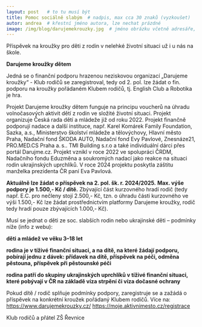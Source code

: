 ```yaml
---
layout: post   # to tu musí být
title: Pomoc sociálně slabým  # nadpis, max cca 30 znaků (vyzkoušet)
autor: andrea  # křestní jméno autora, lze nechat prázdné
image: /img/blog/darujemekrouzky.jpg  # jméno obrázku včetně adresáře, velikost 900x600
---
```

Příspěvek na kroužky pro děti z rodin v nelehké životní situaci už i u nás na škole.

<!--vice-->

**Darujeme kroužky dětem**


Jedná se o finanční podporu hrazenou neziskovou organizací „Darujeme kroužky“ - Klub rodičů se
zaregistroval, tedy od 2. pol. lze žádat o fin. podporu na kroužky pořádaném Klubem rodičů, tj.
English Club a Robotika je hra.


Projekt Darujeme kroužky dětem funguje na principu voucherů na úhradu volnočasových aktivit dětí z
rodin ve složité životní situaci. Projekt organizuje Česká rada dětí a mládeže již od roku 2022. Projekt
finančně podporují nadace a další instituce, např. Karel Komárek Family Foundation, Sazka, a.s.,
Ministerstvo školství mládeže a tělovýchovy, Hlavní město Praha, Nadační fond ŠKODA AUTO, Nadační
fond Evy Pavlové, Znesnáze21, PRO.MED.CS Praha a. s.. TMI Building s.r.o a také individuální dárci přes
portál Darujme.cz. Projekt vznikl v roce 2022 ve spolupráci ČRDM, Nadačního fondu Eduzměna a
soukromých nadací jako reakce na situaci rodin ukrajinských uprchlíků. V roce 2024 projektu poskytla
záštitu manželka prezidenta ČR paní Eva Pavlová.


**Aktuálně lze žádat o příspěvek na 2. pol. šk. r. 2024/2025.**
**Max. výše podpory je 1.500,- Kč / dítě.**
Zbývající část kurzovného hradí rodič (tedy např. E.C. pro nečleny stojí 2.500,- Kč, tzn. o úhradu
části kurzovného ve výši 1.500,- Kč lze žádat prostřednictvím platformy Darujeme kroužky, rodič
tedy hradí pouze zbývajících 1.000,- Kč).


Musí se jednat o děti ze soc. slabších rodin nebo ukrajinské děti – podmínky níže (info z webu):

**děti a mládež ve věku 3–18 let**


**rodina je v tíživé finanční situaci, a na dítě, na které žádají podporu, pobírají jednu z dávek: přídavek na dítě, příspěvek na péči, odměna
pěstouna, příspěvek při pěstounské péči**


**rodina patří do skupiny ukrajinských uprchlíků v tíživé finanční situaci, které pobývají v ČR na základě víza strpění či víza dočasné ochrany**



Pokud dítě / rodič splňuje podmínky podpory, zaregistruje se a zažádá o příspěvek na konkrétní
kroužek pořádaný Klubem rodičů.
Více na:
https://www.darujemekrouzky.cz/
https://moje.aktivnimesto.cz/registrace


Klub rodičů a přátel ZŠ Řevnice



<!--quote-->
